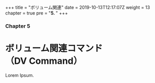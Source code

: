 +++
title = "ボリューム関連"
date = 2019-10-13T12:17:07Z
weight = 13
chapter = true
pre = "<b>5. </b>"
+++

### Chapter 5

# ボリューム関連コマンド<br>（DV Command）

Lorem Ipsum.
